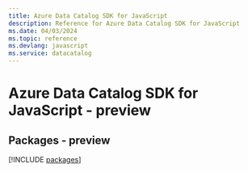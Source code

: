 ```yaml
---
title: Azure Data Catalog SDK for JavaScript
description: Reference for Azure Data Catalog SDK for JavaScript
ms.date: 04/03/2024
ms.topic: reference
ms.devlang: javascript
ms.service: datacatalog
---
```

# Azure Data Catalog SDK for JavaScript - preview
## Packages - preview
[!INCLUDE [packages](data-catalog-index.md)]